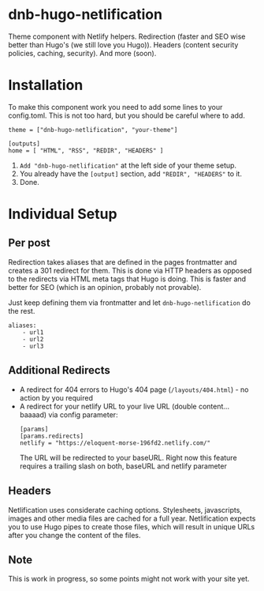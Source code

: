 # dnb-hugo-netlification

Theme component with Netlify helpers. Redirection (faster and SEO wise better than Hugo's (we still love you Hugo)). Headers (content security policies, caching, security). And more (soon).

# Installation

To make this component work you need to add some lines to your config.toml. This is not too hard, but you should be careful where to add.

```
theme = ["dnb-hugo-netlification", "your-theme"]

[outputs]
home = [ "HTML", "RSS", "REDIR", "HEADERS" ]
```

1. `Add "dnb-hugo-netlification"` at the left side of your theme setup. 
2. You already have the `[output]` section, add `"REDIR", "HEADERS"` to it.
3. Done.

# Individual Setup

## Per post

Redirection takes aliases that are defined in the pages frontmatter and creates a 301 redirect for them. This is done via HTTP headers as opposed to the redirects via HTML meta tags that Hugo is doing. This is faster and better for SEO (which is an opinion, probably not provable).

Just keep defining them via frontmatter and let `dnb-hugo-netlification` do the rest. 

```
aliases:
    - url1
    - url2
    - url3
```

## Additional Redirects

- A redirect for 404 errors to Hugo's 404 page (`/layouts/404.html`) - no action by you required
- A redirect for your netlify URL to your live URL (double content... baaaad) via config parameter:
  ```
  [params]
  [params.redirects]
  netlify = "https://eloquent-morse-196fd2.netlify.com/"
  ```
  The URL will be redirected to your baseURL.
  Right now this feature requires a trailing slash on both, baseURL and netlify parameter

## Headers

Netlification uses considerate caching options. Stylesheets, javascripts, images and other media files are cached for a full year. Netlification expects you to use Hugo pipes to create those files, which will result in unique URLs after you change the content of the files. 

## Note

This is work in progress, so some points might not work with your site yet. 
